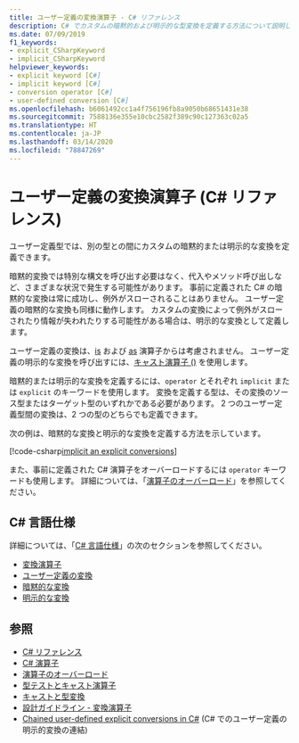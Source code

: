 ```yaml
---
title: ユーザー定義の変換演算子 - C# リファレンス
description: C# でカスタムの暗黙的および明示的な型変換を定義する方法について説明します。
ms.date: 07/09/2019
f1_keywords:
- explicit_CSharpKeyword
- implicit_CSharpKeyword
helpviewer_keywords:
- explicit keyword [C#]
- implicit keyword [C#]
- conversion operator [C#]
- user-defined conversion [C#]
ms.openlocfilehash: b6061492cc1a4f756196fb8a9050b68651431e38
ms.sourcegitcommit: 7588136e355e10cbc2582f389c90c127363c02a5
ms.translationtype: HT
ms.contentlocale: ja-JP
ms.lasthandoff: 03/14/2020
ms.locfileid: "78847269"
---
```

# <a name="user-defined-conversion-operators-c-reference"></a>ユーザー定義の変換演算子 (C# リファレンス)

ユーザー定義型では、別の型との間にカスタムの暗黙的または明示的な変換を定義できます。

暗黙的変換では特別な構文を呼び出す必要はなく、代入やメソッド呼び出しなど、さまざまな状況で発生する可能性があります。 事前に定義された C# の暗黙的な変換は常に成功し、例外がスローされることはありません。 ユーザー定義の暗黙的な変換も同様に動作します。 カスタムの変換によって例外がスローされたり情報が失われたりする可能性がある場合は、明示的な変換として定義します。

ユーザー定義の変換は、[is](type-testing-and-cast.md#is-operator) および [as](type-testing-and-cast.md#as-operator) 演算子からは考慮されません。 ユーザー定義の明示的な変換を呼び出すには、[キャスト演算子 ()](type-testing-and-cast.md#cast-operator-) を使用します。

暗黙的または明示的な変換を定義するには、`operator` とそれぞれ `implicit` または `explicit` のキーワードを使用します。 変換を定義する型は、その変換のソース型またはターゲット型のいずれかである必要があります。 2 つのユーザー定義型間の変換は、2 つの型のどちらでも定義できます。

次の例は、暗黙的な変換と明示的な変換を定義する方法を示しています。

[!code-csharp[implicit an explicit conversions](snippets/UserDefinedConversions.cs)]

また、事前に定義された C# 演算子をオーバーロードするには `operator` キーワードも使用します。 詳細については、「[演算子のオーバーロード](operator-overloading.md)」を参照してください。

## <a name="c-language-specification"></a>C# 言語仕様

詳細については、「[C# 言語仕様](~/_csharplang/spec/introduction.md)」の次のセクションを参照してください。

- [変換演算子](~/_csharplang/spec/classes.md#conversion-operators)
- [ユーザー定義の変換](~/_csharplang/spec/conversions.md#user-defined-conversions)
- [暗黙的な変換](~/_csharplang/spec/conversions.md#implicit-conversions)
- [明示的な変換](~/_csharplang/spec/conversions.md#explicit-conversions)

## <a name="see-also"></a>参照

- [C# リファレンス](../index.md)
- [C# 演算子](index.md)
- [演算子のオーバーロード](operator-overloading.md)
- [型テストとキャスト演算子](type-testing-and-cast.md)
- [キャストと型変換](../../programming-guide/types/casting-and-type-conversions.md)
- [設計ガイドライン - 変換演算子](../../../standard/design-guidelines/operator-overloads.md#conversion-operators)
- [Chained user-defined explicit conversions in C#](https://docs.microsoft.com/archive/blogs/ericlippert/chained-user-defined-explicit-conversions-in-c) (C# でのユーザー定義の明示的変換の連結)
